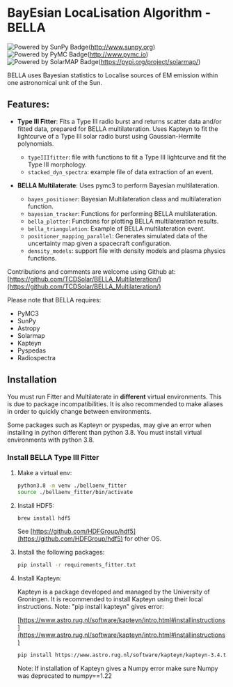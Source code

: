 # BayEsian LocaLisation Algorithm - BELLA

![Powered by SunPy Badge](http://img.shields.io/badge/powered%20by-SunPy-orange.svg?style=flat)(http://www.sunpy.org)
![Powered by PyMC Badge](https://img.shields.io/badge/powered%20by-PyMC-blue)(http://www.pymc.io)
![Powered by SolarMAP Badge](https://img.shields.io/badge/powered%20by-SolarMAP-orange)(https://pypi.org/project/solarmap/)

BELLA uses Bayesian statistics to Localise sources of EM emission within one astronomical unit of the Sun.

## Features:

- **Type III Fitter**: Fits a Type III radio burst and returns scatter data and/or fitted data, prepared for BELLA multilateration. Uses Kapteyn to fit the lightcurve of a Type III solar radio burst using Gaussian-Hermite polynomials.
  - `typeIIIfitter`: file with functions to fit a Type III lightcurve and fit the Type III morphology.
  - `stacked_dyn_spectra`: example file of data extraction of an event.

- **BELLA Multilaterate**: Uses pymc3 to perform Bayesian multilateration.
  - `bayes_positioner`: Bayesian Multilateration class and multilateration function.
  - `bayesian_tracker`: Functions for performing BELLA multilateration.
  - `bella_plotter`: Functions for plotting BELLA multilateration results.
  - `bella_triangulation`: Example of BELLA multilateration event.
  - `positioner_mapping_parallel`: Generates simulated data of the uncertainty map given a spacecraft configuration.
  - `density_models`: support file with density models and plasma physics functions.

Contributions and comments are welcome using Github at: 
[https://github.com/TCDSolar/BELLA_Multilateration/](https://github.com/TCDSolar/BELLA_Multilateration/)

Please note that BELLA requires:

- PyMC3
- SunPy 
- Astropy
- Solarmap
- Kapteyn
- Pyspedas
- Radiospectra

## Installation

You must run Fitter and Multilaterate in **different** virtual environments. This is due to package incompatibilities.
It is also recommended to make aliases in order to quickly change between environments.

Some packages such as Kapteyn or pyspedas, may give an error when installing in python different than python 3.8.
You must install virtual environments with python 3.8.

### Install BELLA Type III Fitter

1. Make a virtual env: 

    ```bash
    python3.8 -m venv ./bellaenv_fitter
    source ./bellaenv_fitter/bin/activate
    ```

2. Install HDF5:

    ```bash
    brew install hdf5
    ```

    See [https://github.com/HDFGroup/hdf5](https://github.com/HDFGroup/hdf5) for other OS.

3. Install the following packages:

    ```bash
    pip install -r requirements_fitter.txt
    ```
4. Install Kapteyn:

    Kapteyn is a package developed and managed by the University of Groningen. It is recommended to install Kapteyn using their local instructions. Note: "pip install kapteyn" gives error:

    [https://www.astro.rug.nl/software/kapteyn/intro.html#installinstructions](https://www.astro.rug.nl/software/kapteyn/intro.html#installinstructions)

    ```bash
    pip install https://www.astro.rug.nl/software/kapteyn/kapteyn-3.4.tar.gz
    ```

    Note: If installation of Kapteyn gives a Numpy error make sure Numpy was deprecated to numpy==1.22


